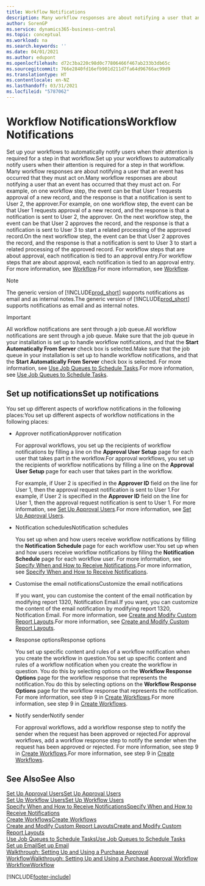 ```yaml
---
title: Workflow Notifications
description: Many workflow responses are about notifying a user that an event has occurred that they must act on. For example, on one workflow step, the event can be that User 1 requests approval of a new record, and the response is that a notification is sent to User 2, the approver. On the next workflow step, the event can be that User 2 approves the record, and the response is that a notification is sent to User 3 to start a related processing of the approved record. For workflow steps that are about approval, each notification is tied to an approval entry.
author: SorenGP
ms.service: dynamics365-business-central
ms.topic: conceptual
ms.workload: na
ms.search.keywords: ''
ms.date: 04/01/2021
ms.author: edupont
ms.openlocfilehash: d72c3ba220c98d0c77806466f467ab233b3db65c
ms.sourcegitcommit: 766e2840fd16efb901d211d7fa64d96766ac99d9
ms.translationtype: HT
ms.contentlocale: en-NZ
ms.lasthandoff: 03/31/2021
ms.locfileid: "5787062"
---
```

# <a name="workflow-notifications"></a><span data-ttu-id="c9bcd-106">Workflow Notifications</span><span class="sxs-lookup"><span data-stu-id="c9bcd-106">Workflow Notifications</span></span>

<span data-ttu-id="c9bcd-107">Set up your workflows to automatically notify users when their attention is required for a step in that workflow.</span><span class="sxs-lookup"><span data-stu-id="c9bcd-107">Set up your workflows to automatically notify users when their attention is required for a step in that workflow.</span></span> <span data-ttu-id="c9bcd-108">Many workflow responses are about notifying a user that an event has occurred that they must act on.</span><span class="sxs-lookup"><span data-stu-id="c9bcd-108">Many workflow responses are about notifying a user that an event has occurred that they must act on.</span></span> <span data-ttu-id="c9bcd-109">For example, on one workflow step, the event can be that User 1 requests approval of a new record, and the response is that a notification is sent to User 2, the approver.</span><span class="sxs-lookup"><span data-stu-id="c9bcd-109">For example, on one workflow step, the event can be that User 1 requests approval of a new record, and the response is that a notification is sent to User 2, the approver.</span></span> <span data-ttu-id="c9bcd-110">On the next workflow step, the event can be that User 2 approves the record, and the response is that a notification is sent to User 3 to start a related processing of the approved record.</span><span class="sxs-lookup"><span data-stu-id="c9bcd-110">On the next workflow step, the event can be that User 2 approves the record, and the response is that a notification is sent to User 3 to start a related processing of the approved record.</span></span> <span data-ttu-id="c9bcd-111">For workflow steps that are about approval, each notification is tied to an approval entry.</span><span class="sxs-lookup"><span data-stu-id="c9bcd-111">For workflow steps that are about approval, each notification is tied to an approval entry.</span></span> <span data-ttu-id="c9bcd-112">For more information, see [Workflow](across-workflow.md).</span><span class="sxs-lookup"><span data-stu-id="c9bcd-112">For more information, see [Workflow](across-workflow.md).</span></span>  

> [!NOTE]  
> <span data-ttu-id="c9bcd-113">The generic version of [!INCLUDE[prod_short](includes/prod_short.md)] supports notifications as email and as internal notes.</span><span class="sxs-lookup"><span data-stu-id="c9bcd-113">The generic version of [!INCLUDE[prod_short](includes/prod_short.md)] supports notifications as email and as internal notes.</span></span>  

> [!IMPORTANT]  
> <span data-ttu-id="c9bcd-114">All workflow notifications are sent through a job queue.</span><span class="sxs-lookup"><span data-stu-id="c9bcd-114">All workflow notifications are sent through a job queue.</span></span> <span data-ttu-id="c9bcd-115">Make sure that the job queue in your installation is set up to handle workflow notifications, and that the **Start Automatically From Server** check box is selected.</span><span class="sxs-lookup"><span data-stu-id="c9bcd-115">Make sure that the job queue in your installation is set up to handle workflow notifications, and that the **Start Automatically From Server** check box is selected.</span></span> <span data-ttu-id="c9bcd-116">For more information, see [Use Job Queues to Schedule Tasks](admin-job-queues-schedule-tasks.md).</span><span class="sxs-lookup"><span data-stu-id="c9bcd-116">For more information, see [Use Job Queues to Schedule Tasks](admin-job-queues-schedule-tasks.md).</span></span>

## <a name="set-up-notifications"></a><span data-ttu-id="c9bcd-117">Set up notifications</span><span class="sxs-lookup"><span data-stu-id="c9bcd-117">Set up notifications</span></span>

<span data-ttu-id="c9bcd-118">You set up different aspects of workflow notifications in the following places:</span><span class="sxs-lookup"><span data-stu-id="c9bcd-118">You set up different aspects of workflow notifications in the following places:</span></span>  

* <span data-ttu-id="c9bcd-119">Approver notification</span><span class="sxs-lookup"><span data-stu-id="c9bcd-119">Approver notification</span></span>

    <span data-ttu-id="c9bcd-120">For approval workflows, you set up the recipients of workflow notifications by filling a line on the **Approval User Setup** page for each user that takes part in the workflow.</span><span class="sxs-lookup"><span data-stu-id="c9bcd-120">For approval workflows, you set up the recipients of workflow notifications by filling a line on the **Approval User Setup** page for each user that takes part in the workflow.</span></span>  

    <span data-ttu-id="c9bcd-121">For example, if User 2 is specified in the **Approver ID** field on the line for User 1, then the approval request notification is sent to User 1.</span><span class="sxs-lookup"><span data-stu-id="c9bcd-121">For example, if User 2 is specified in the **Approver ID** field on the line for User 1, then the approval request notification is sent to User 1.</span></span> <span data-ttu-id="c9bcd-122">For more information, see [Set Up Approval Users](across-how-to-set-up-approval-users.md).</span><span class="sxs-lookup"><span data-stu-id="c9bcd-122">For more information, see [Set Up Approval Users](across-how-to-set-up-approval-users.md).</span></span>  
* <span data-ttu-id="c9bcd-123">Notification schedules</span><span class="sxs-lookup"><span data-stu-id="c9bcd-123">Notification schedules</span></span>

    <span data-ttu-id="c9bcd-124">You set up when and how users receive workflow notifications by filling the **Notification Schedule** page for each workflow user.</span><span class="sxs-lookup"><span data-stu-id="c9bcd-124">You set up when and how users receive workflow notifications by filling the **Notification Schedule** page for each workflow user.</span></span> <span data-ttu-id="c9bcd-125">For more information, see [Specify When and How to Receive Notifications](across-how-to-specify-when-and-how-to-receive-notifications.md).</span><span class="sxs-lookup"><span data-stu-id="c9bcd-125">For more information, see [Specify When and How to Receive Notifications](across-how-to-specify-when-and-how-to-receive-notifications.md).</span></span>  
* <span data-ttu-id="c9bcd-126">Customise the email notifications</span><span class="sxs-lookup"><span data-stu-id="c9bcd-126">Customize the email notifications</span></span>

    <span data-ttu-id="c9bcd-127">If you want, you can customise the content of the email notification by modifying report 1320, Notification Email.</span><span class="sxs-lookup"><span data-stu-id="c9bcd-127">If you want, you can customize the content of the email notification by modifying report 1320, Notification Email.</span></span> <span data-ttu-id="c9bcd-128">For more information, see [Create and Modify Custom Report Layouts](ui-how-create-custom-report-layout.md).</span><span class="sxs-lookup"><span data-stu-id="c9bcd-128">For more information, see [Create and Modify Custom Report Layouts](ui-how-create-custom-report-layout.md).</span></span>  
* <span data-ttu-id="c9bcd-129">Response options</span><span class="sxs-lookup"><span data-stu-id="c9bcd-129">Response options</span></span>

    <span data-ttu-id="c9bcd-130">You set up specific content and rules of a workflow notification when you create the workflow in question.</span><span class="sxs-lookup"><span data-stu-id="c9bcd-130">You set up specific content and rules of a workflow notification when you create the workflow in question.</span></span> <span data-ttu-id="c9bcd-131">You do this by selecting options on the **Workflow Response Options** page for the workflow response that represents the notification.</span><span class="sxs-lookup"><span data-stu-id="c9bcd-131">You do this by selecting options on the **Workflow Response Options** page for the workflow response that represents the notification.</span></span> <span data-ttu-id="c9bcd-132">For more information, see step 9 in [Create Workflows](across-how-to-create-workflows.md).</span><span class="sxs-lookup"><span data-stu-id="c9bcd-132">For more information, see step 9 in [Create Workflows](across-how-to-create-workflows.md).</span></span>  

* <span data-ttu-id="c9bcd-133">Notify sender</span><span class="sxs-lookup"><span data-stu-id="c9bcd-133">Notify sender</span></span>

    <span data-ttu-id="c9bcd-134">For approval workflows, add a workflow response step to notify the sender when the request has been approved or rejected.</span><span class="sxs-lookup"><span data-stu-id="c9bcd-134">For approval workflows, add a workflow response step to notify the sender when the request has been approved or rejected.</span></span> <span data-ttu-id="c9bcd-135">For more information, see step 9 in [Create Workflows](across-how-to-create-workflows.md).</span><span class="sxs-lookup"><span data-stu-id="c9bcd-135">For more information, see step 9 in [Create Workflows](across-how-to-create-workflows.md).</span></span>  

## <a name="see-also"></a><span data-ttu-id="c9bcd-136">See Also</span><span class="sxs-lookup"><span data-stu-id="c9bcd-136">See Also</span></span>

[<span data-ttu-id="c9bcd-137">Set Up Approval Users</span><span class="sxs-lookup"><span data-stu-id="c9bcd-137">Set Up Approval Users</span></span>](across-how-to-set-up-approval-users.md)  
[<span data-ttu-id="c9bcd-138">Set Up Workflow Users</span><span class="sxs-lookup"><span data-stu-id="c9bcd-138">Set Up Workflow Users</span></span>](across-how-to-set-up-workflow-users.md)  
[<span data-ttu-id="c9bcd-139">Specify When and How to Receive Notifications</span><span class="sxs-lookup"><span data-stu-id="c9bcd-139">Specify When and How to Receive Notifications</span></span>](across-how-to-specify-when-and-how-to-receive-notifications.md)  
[<span data-ttu-id="c9bcd-140">Create Workflows</span><span class="sxs-lookup"><span data-stu-id="c9bcd-140">Create Workflows</span></span>](across-how-to-create-workflows.md)  
[<span data-ttu-id="c9bcd-141">Create and Modify Custom Report Layouts</span><span class="sxs-lookup"><span data-stu-id="c9bcd-141">Create and Modify Custom Report Layouts</span></span>](ui-how-create-custom-report-layout.md)  
[<span data-ttu-id="c9bcd-142">Use Job Queues to Schedule Tasks</span><span class="sxs-lookup"><span data-stu-id="c9bcd-142">Use Job Queues to Schedule Tasks</span></span>](admin-job-queues-schedule-tasks.md)  
[<span data-ttu-id="c9bcd-143">Set up Email</span><span class="sxs-lookup"><span data-stu-id="c9bcd-143">Set up Email</span></span>](admin-how-setup-email.md)  
[<span data-ttu-id="c9bcd-144">Walkthrough: Setting Up and Using a Purchase Approval Workflow</span><span class="sxs-lookup"><span data-stu-id="c9bcd-144">Walkthrough: Setting Up and Using a Purchase Approval Workflow</span></span>](walkthrough-setting-up-and-using-a-purchase-approval-workflow.md)  
[<span data-ttu-id="c9bcd-145">Workflow</span><span class="sxs-lookup"><span data-stu-id="c9bcd-145">Workflow</span></span>](across-workflow.md)  


[!INCLUDE[footer-include](includes/footer-banner.md)]